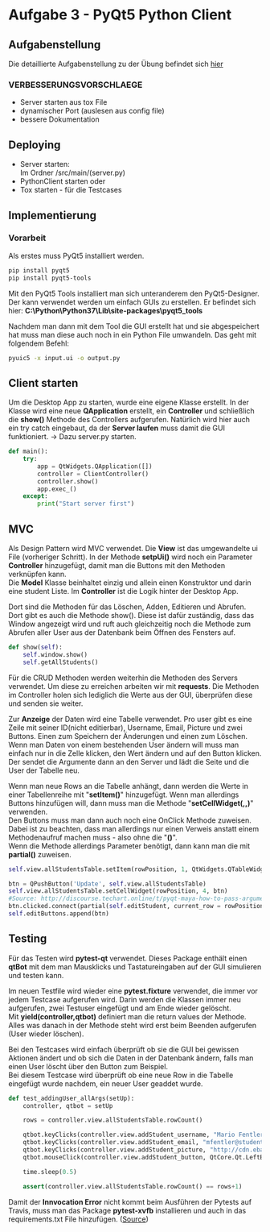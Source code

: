 # Aufgabe 3 - PyQt5 Python Client

## Aufgabenstellung
Die detaillierte Aufgabenstellung zu der Übung befindet sich [hier](TODO3.md)  

### VERBESSERUNGSVORSCHLAEGE
- Server starten aus tox File
- dynamischer Port (auslesen aus config file)
- bessere Dokumentation


## Deploying
- Server starten:  
Im Ordner /src/main/(server.py)
- PythonClient starten
oder
- Tox starten - für die Testcases
## Implementierung
### Vorarbeit
Als erstes muss PyQt5 installiert werden.  
```bash
pip install pyqt5
pip install pyqt5-tools
```
Mit den PyQt5 Tools installiert man sich unteranderem den PyQt5-Designer. Der kann verwendet werden um einfach GUIs zu erstellen. 
Er befindet sich hier: __C:\Python\Python37\Lib\site-packages\pyqt5_tools__  

Nachdem man dann mit dem Tool die GUI erstellt hat und sie abgespeichert hat muss man diese auch noch in ein Python File umwandeln. Das geht mit folgendem Befehl: 
```bash
pyuic5 -x input.ui -o output.py
```
## Client starten
Um die Desktop App zu starten, wurde eine eigene Klasse erstellt. In der Klasse wird eine neue __QApplication__ erstellt, ein __Controller__ und schließlich die __show()__ Methode des Controllers aufgerufen. Natürlich wird hier auch ein try catch eingebaut, da der __Server laufen__ muss damit die GUI funktioniert. -> Dazu server.py starten.  
```python
def main():
    try:
        app = QtWidgets.QApplication([])
        controller = ClientController()
        controller.show()
        app.exec_()
    except:
        print("Start server first")
```

## MVC
Als Design Pattern wird MVC verwendet. Die __View__ ist das umgewandelte ui File (vorheriger Schritt). In der Methode __setpUi()__ wird noch ein Parameter __Controller__ hinzugefügt, 
damit man die Buttons mit den Methoden verknüpfen kann.  
Die __Model__ Klasse beinhaltet einzig und allein einen Konstruktor und darin eine student Liste. 
Im __Controller__ ist die Logik hinter der Desktop App.  

Dort sind die Methoden für das Löschen, Adden, Editieren und Abrufen. Dort gibt es auch die Methode show(). Diese ist dafür zuständig, dass das Window angezeigt wird 
und ruft auch gleichzeitig noch die Methode zum Abrufen aller User aus der Datenbank beim Öffnen des Fensters auf.  
```python
def show(self):
	self.window.show()
	self.getAllStudents()
```

Für die CRUD Methoden werden weiterhin die Methoden des Servers verwendet. Um diese zu erreichen arbeiten wir mit __requests__. Die Methoden im Controller holen sich lediglich die Werte aus der GUI, überprüfen diese und senden sie weiter.  

Zur __Anzeige__ der Daten wird eine Tabelle verwendet. Pro user gibt es eine Zeile mit seiner ID(nicht editierbar), Username, Email, Picture und zwei Buttons. Einen zum Speichern der Änderungen und einen zum Löschen.  
Wenn man Daten von einem bestehenden User ändern will muss man einfach nur in die Zelle klicken, den Wert ändern und auf den Button klicken. Der sendet die Argumente dann an den Server und lädt die Seite und die User der Tabelle neu.  

Wenn man neue Rows an die Tabelle anhängt, dann werden die Werte in einer Tabellenreihe mit "__setItem()__" hinzugefügt. Wenn man allerdings Buttons hinzufügen will, dann muss man die Methode "__setCellWidget(<row>,<column>,<QtWidget>)__" verwenden.  
Den Buttons muss man dann auch noch eine OnClick Methode zuweisen. Dabei ist zu beachten, dass man allerdings nur einen Verweis anstatt einem Methodenaufruf machen muss - also ohne die "__()__".  
Wenn die Methode allerdings Parameter benötigt, dann kann man die mit __partial()__ zuweisen.
```python
self.view.allStudentsTable.setItem(rowPosition, 1, QtWidgets.QTableWidgetItem(student['username']))
```
```python
btn = QPushButton('Update', self.view.allStudentsTable)
self.view.allStudentsTable.setCellWidget(rowPosition, 4, btn)
#Source: http://discourse.techart.online/t/pyqt-maya-how-to-pass-arguments-to-a-function-when-connecting-it-to-pyqt-button/2953/2
btn.clicked.connect(partial(self.editStudent, current_row = rowPosition))
self.editButtons.append(btn)
```

## Testing
Für das Testen wird __pytest-qt__ verwendet. Dieses Package enthält einen __qtBot__ mit dem man Mausklicks und Tastatureingaben auf der GUI simulieren und testen kann.  

Im neuen Testfile wird wieder eine __pytest.fixture__ verwendet, die immer vor jedem Testcase aufgerufen wird. Darin werden die Klassen immer neu aufgerufen, zwei Testuser eingefügt und am Ende wieder gelöscht.  
Mit __yield(controller,qtbot)__ definiert man die return values der Methode. Alles was danach in der Methode steht wird erst beim Beenden aufgerufen (User wieder löschen).

Bei den Testcases wird einfach überprüft ob sie die GUI bei gewissen Aktionen ändert und ob sich die Daten in der Datenbank ändern, falls man einen User löscht über den Button zum Beispiel.  
Bei diesem Testcase wird überprüft ob eine neue Row in die Tabelle eingefügt wurde nachdem, ein neuer User geaddet wurde.  
```python
def test_addingUser_allArgs(setUp):
    controller, qtbot = setUp

    rows = controller.view.allStudentsTable.rowCount()

    qtbot.keyClicks(controller.view.addStudent_username, "Mario Fentler")
    qtbot.keyClicks(controller.view.addStudent_email, "mfentler@student.tgm.ac.at")
    qtbot.keyClicks(controller.view.addStudent_picture, "http://cdn.ebaumsworld.com/mediaFiles/picture/2453506/85677232.jpg")
    qtbot.mouseClick(controller.view.addStudent_button, QtCore.Qt.LeftButton)

    time.sleep(0.5)

    assert(controller.view.allStudentsTable.rowCount() == rows+1)
```

Damit der __Innvocation Error__ nicht kommt beim Ausführen der Pytests auf Travis, muss man das Package __pytest-xvfb__ installieren und auch in das requirements.txt File hinzufügen. ([Source](https://pypi.org/project/pytest-xvfb/))